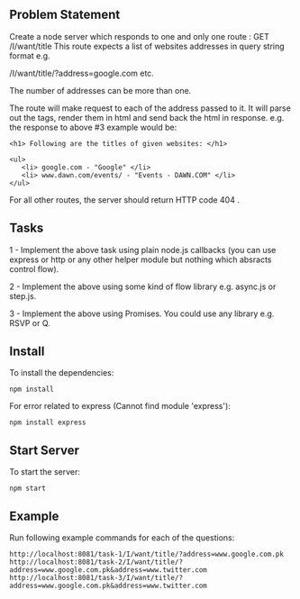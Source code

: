 ## Problem Statement

Create a node server which responds to one and only one route : GET /I/want/title
This route expects a list of websites addresses in query string format e.g.

/I/want/title/?address=google.com
etc.

The number of addresses can be more than one.

The route will make request to each of the address passed to it. It will parse out the <title></title> tags, render them in html and send back the html in response. e.g. the response to above #3 example would be:

<html>
<head></head>
<body>

    <h1> Following are the titles of given websites: </h1>

    <ul>
       <li> google.com - "Google" </li>
       <li> www.dawn.com/events/ - "Events - DAWN.COM" </li>
    </ul>
</body>
</html>
For all other routes, the server should return HTTP code 404 .

## Tasks

1 - Implement the above task using plain node.js callbacks (you can use express or http or any other helper module but nothing which absracts control flow).

2 - Implement the above using some kind of flow library e.g. async.js or step.js.

3 - Implement the above using Promises. You could use any library e.g. RSVP or Q.



## Install
To install the dependencies:

    npm install

For error related to express (Cannot find module 'express'):

    npm install express


## Start Server
To start the server:

    npm start

## Example
Run following example commands for each of the questions:<br>

    http://localhost:8081/task-1/I/want/title/?address=www.google.com.pk
    http://localhost:8081/task-2/I/want/title/?address=www.google.com.pk&address=www.twitter.com
    http://localhost:8081/task-3/I/want/title/?address=www.google.com.pk&address=www.twitter.com


